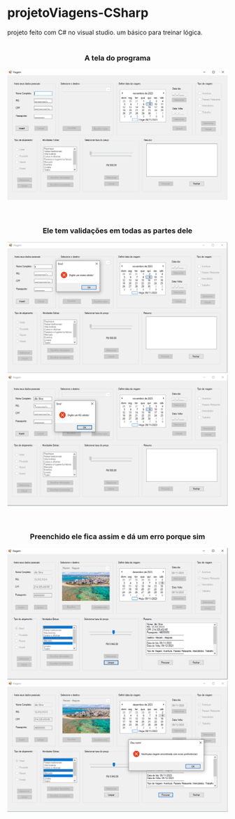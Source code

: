 # projetoViagens-CSharp
projeto feito com C# no visual studio. um básico para treinar lógica.
<br><br>
<div align="center">
  <h3>A tela do programa</h3>
  <img src="ImagensGit/1.png">
</div>
<br><br>
<div align="center">
  <h3>Ele tem validações em todas as partes dele</h3>
  <img src="ImagensGit/2.png"> <img src="ImagensGit/3.png">
</div>
<br><br>
<div align="center">
  <h3>Preenchido ele fica assim e dá um erro porque sim</h3>
  <img src="ImagensGit/4.png"><img src="ImagensGit/5.png">
</div>
